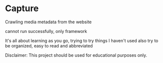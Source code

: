 # Capture

Crawling media metadata from the website

cannot run successfully, only framework

It's all about learning as you go, trying to try things I haven't used
also try to be organized, easy to read and abbreviated

Disclaimer: This project should be used for educational purposes only.
